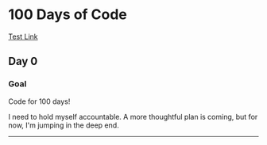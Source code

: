 # 100 Days of Code

[Test Link](#day-0)
<!-- https://www.markdownguide.org/basic-syntax -->

<!--
## Day #:
### Today's Topic
### Key takeaways
### Tomorrow
### Journal
-->

## Day 0

### Goal

Code for 100 days!

I need to hold myself accountable. A more thoughtful plan is coming, but for now, I'm jumping in the deep end.

***
